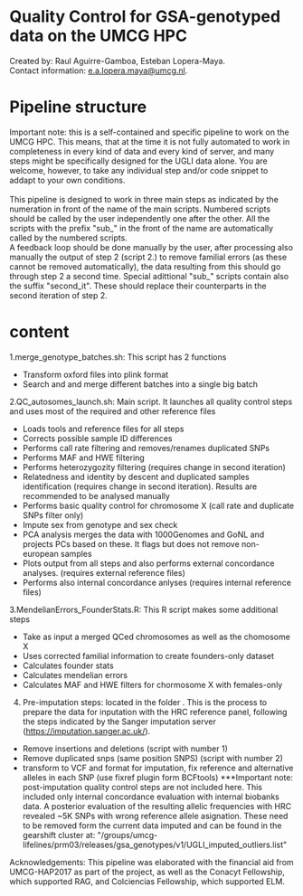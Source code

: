 # Quality Control for GSA-genotyped data on the UMCG HPC
Created by: Raul Aguirre-Gamboa, Esteban Lopera-Maya. \
Contact information: e.a.lopera.maya@umcg.nl. 

# Pipeline structure
Important note: this is a self-contained and specific pipeline to work on the UMCG HPC. This means, that at the time it is not fully automated to work in completeness in every kind of data and every kind of server, and many steps might be specifically designed for the UGLI data alone. You are welcome, however, to take any individual step and/or code snippet to addapt to your own conditions. \
\
This pipeline is designed to work in three main steps as indicated by the numeration in front of the name of the main scripts. Numbered scripts should be called by the user independently one after the other. All the scripts with the prefix "sub_" in the front of the name are automatically called by the numbered scripts. \
A feedback loop should be done manually by the user, after processing also manually the output of step 2 (script 2.) to remove familial errors (as these cannot be removed automatically), the data resulting from this should go through step 2 a second time. Special adittional "sub_" scripts contain also the suffix "second_it". These should replace their counterparts in the second iteration of step 2. 

#  content

1.merge_genotype_batches.sh: This script has 2 functions 
- Transform oxford files into plink format 
- Search and and merge different batches into a single big batch 

2.QC_autosomes_launch.sh: Main script. It launches all quality control steps and uses most of the required and other reference files 
- Loads tools and reference files for all steps 
- Corrects possible sample ID differences 
- Performs call rate filtering and removes/renames duplicated SNPs 
- Performs MAF and HWE filtering 
- Performs heterozygozity filtering (requires change in second iteration) 
- Relatedness and identity by descent and duplicated samples identification (requires change in second iteration). Results are recommended to be analysed manually 
- Performs basic quality control for chromosome X (call rate and duplicate SNPs filter only) 
- Impute sex from genotype and sex check 
- PCA analysis merges the data with 1000Genomes and GoNL and projects PCs based on these. It flags but does not remove non-european samples 
- Plots output from all steps and also performs external concordance analyses. (requires external reference files) 
- Performs also internal concordance anlyses (requires internal reference files) 

3.MendelianErrors_FounderStats.R: This R script makes some additional steps 
- Take as input a merged QCed chromosomes as well as the chomosome X 
- Uses corrected familial information to create founders-only dataset 
- Calculates founder stats 
- Calculates mendelian errors 
- Calculates MAF and HWE filters for chormosome X with females-only

4. Pre-imputation steps: located in the folder <Imputation>. This is the process to prepare the data for inputation with the HRC reference panel, following the steps indicated by the Sanger imputation server (https://imputation.sanger.ac.uk/). 
- Remove insertions and deletions (script with number 1) 
- Remove duplicated snps (same position SNPS) (script with number 2) 
- transform to VCF and format for imputation, fix reference and alternative alleles in each SNP (use fixref plugin form BCFtools)
***Important note: post-imputation quality control steps are not included here. This included only internal concordance evaluation with internal biobanks data. A posterior evaluation of the resulting allelic frequencies with HRC revealed ~5K SNPs with wrong reference allele asignation. These need to be removed form the current data imputed and can be found in the gearshift cluster at: "/groups/umcg-lifelines/prm03/releases/gsa_genotypes/v1/UGLI_imputed_outliers.list"
  
Acknowledgements:
This pipeline was elaborated with the financial aid from UMCG-HAP2017 as part of the project, as well as the Conacyt Fellowship, which supported RAG, and Colciencias Fellowship, which supported ELM.
  


